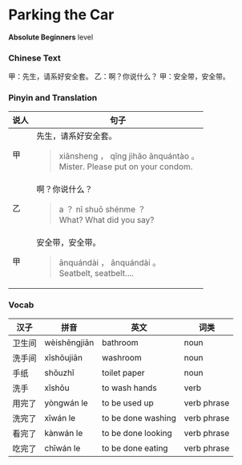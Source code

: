 # Parking the Car
**Absolute Beginners** level
### Chinese Text
甲：先生，请系好安全套。
乙：啊？你说什么？
甲：安全带，安全带。

### Pinyin and Translation
|说人|句子|
|----|----|
|甲|先生，请系好安全套。<blockquote>xiānsheng ， qǐng jìhǎo ānquántào 。<br />Mister. Please put on your condom.</blockquote>|
|乙|啊？你说什么？<blockquote>a ？ nǐ shuō shénme ？<br />What? What did you say?</blockquote>|
|甲|安全带，安全带。<blockquote>ānquándài ， ānquándài 。<br />Seatbelt, seatbelt....</blockquote>|
### Vocab
|汉子|拼音|英文|词类|
|----|----|----|----|
|卫生间|wèishēngjiān|bathroom|noun|
|洗手间|xǐshǒujiān|washroom|noun|
|手纸|shǒuzhǐ|toilet paper|noun|
|洗手|xǐshǒu|to wash hands|verb|
|用完了|yòngwán le|to be used up|verb phrase|
|洗完了|xǐwán le|to be done washing|verb phrase|
|看完了|kànwán le|to be done looking|verb phrase|
|吃完了|chīwán le|to be done eating|verb phrase|